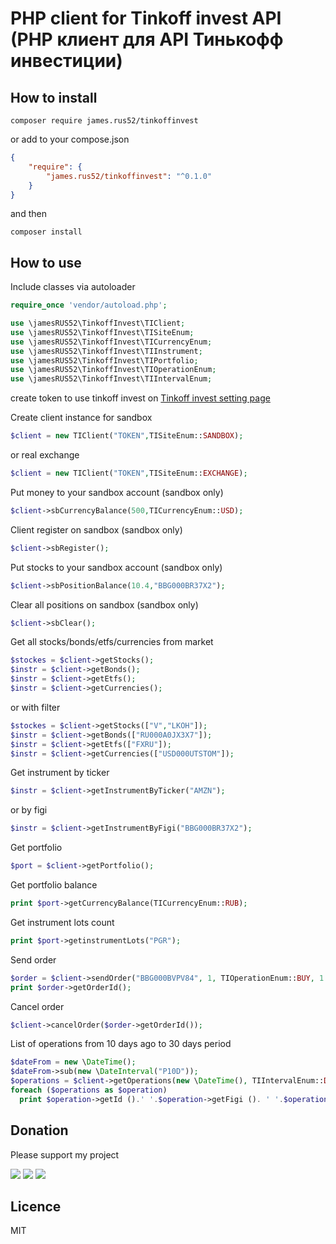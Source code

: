 # PHP client for Tinkoff invest API (PHP клиент для API Тинькофф инвестиции)

## How to install
```
composer require james.rus52/tinkoffinvest
```
or
add to your compose.json
```json
{
    "require": {
        "james.rus52/tinkoffinvest": "^0.1.0"
    }
}
```
and then
```
composer install
```
## How to use
Include classes via autoloader
```php
require_once 'vendor/autoload.php';

use \jamesRUS52\TinkoffInvest\TIClient;
use \jamesRUS52\TinkoffInvest\TISiteEnum;
use \jamesRUS52\TinkoffInvest\TICurrencyEnum;
use \jamesRUS52\TinkoffInvest\TIInstrument;
use \jamesRUS52\TinkoffInvest\TIPortfolio;
use \jamesRUS52\TinkoffInvest\TIOperationEnum;
use \jamesRUS52\TinkoffInvest\TIIntervalEnum;
```
create token to use tinkoff invest on [Tinkoff invest setting page](https://www.tinkoff.ru/invest/settings/)

Create client instance for sandbox 
```php
$client = new TIClient("TOKEN",TISiteEnum::SANDBOX);
```
or real exchange
```php
$client = new TIClient("TOKEN",TISiteEnum::EXCHANGE);
```
Put money to your sandbox account (sandbox only)
```php
$client->sbCurrencyBalance(500,TICurrencyEnum::USD);
```
Client register on sandbox (sandbox only)
```php
$client->sbRegister();
```
Put stocks to your sandbox account (sandbox only)
```php
$client->sbPositionBalance(10.4,"BBG000BR37X2");
```
Clear all positions on sandbox (sandbox only)
```php
$client->sbClear();
```
Get all stocks/bonds/etfs/currencies from market
```php
$stockes = $client->getStocks();
$instr = $client->getBonds();
$instr = $client->getEtfs();
$instr = $client->getCurrencies();
```
or with filter
```php
$stockes = $client->getStocks(["V","LKOH"]);
$instr = $client->getBonds(["RU000A0JX3X7"]);
$instr = $client->getEtfs(["FXRU"]);
$instr = $client->getCurrencies(["USD000UTSTOM"]);
```
Get instrument by ticker
```php
$instr = $client->getInstrumentByTicker("AMZN");
```
or by figi
```php
$instr = $client->getInstrumentByFigi("BBG000BR37X2");
```
Get portfolio
```php
$port = $client->getPortfolio();
```
Get portfolio balance
```php
print $port->getCurrencyBalance(TICurrencyEnum::RUB);
```
Get instrument lots count
```php
print $port->getinstrumentLots("PGR");
```
Send order
```php
$order = $client->sendOrder("BBG000BVPV84", 1, TIOperationEnum::BUY, 1.2);
print $order->getOrderId();
```
Cancel order
```php
$client->cancelOrder($order->getOrderId());
```
List of operations from 10 days ago to 30 days period
```php
$dateFrom = new \DateTime();
$dateFrom->sub(new \DateInterval("P10D"));
$operations = $client->getOperations(new \DateTime(), TIIntervalEnum::DAY30);
foreach ($operations as $operation)
  print $operation->getId ().' '.$operation->getFigi (). ' '.$operation->getPrice ().' '.$operation->getOperationType().' '.$operation->getDate()->format('d.m.Y H:i')."\n";

```
## Donation
Please support my project

[![](https://img.shields.io/badge/Donate-PayPal-green)](https://www.paypal.com/cgi-bin/webscr?cmd=_s-xclick&hosted_button_id=4WEWSZPBUBSVJ&source=url)
[![](https://img.shields.io/badge/Donate-Yandex-green)](https://money.yandex.ru/quickpay/shop-widget?writer=seller&targets=Project%20support&targets-hint=&default-sum=100&button-text=14&payment-type-choice=on&mobile-payment-type-choice=on&hint=&successURL=&quickpay=shop&account=41001102505770)
[![](https://img.shields.io/badge/Donate-WebMoney-green)](https://funding.webmoney.ru/widgets/horizontal/f892576d-1ce5-4046-abd7-7c947a81b398?hs=1&bt=0&sum=100)

## Licence 
MIT
